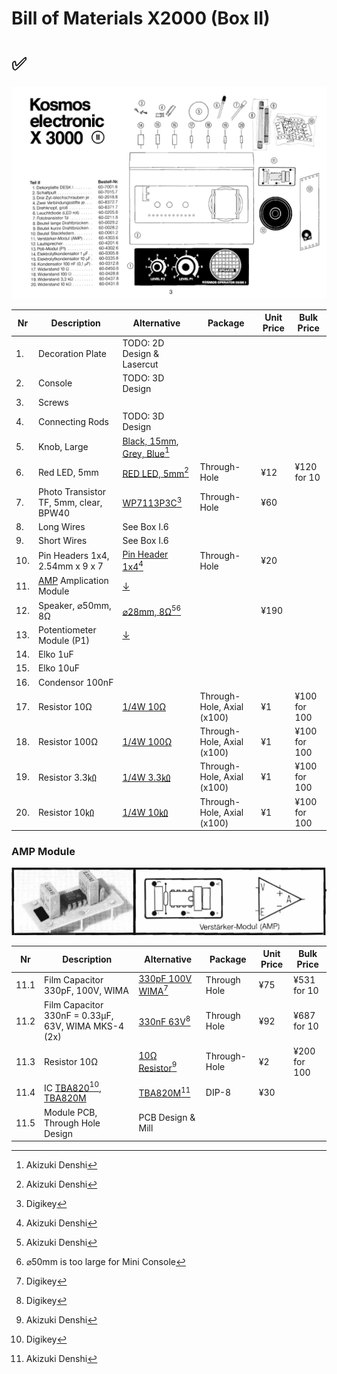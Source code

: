# Bill of Materials X2000 (Box II)

# ✅

![](images/Box_II.jpg)

| Nr  | Description            | Alternative            | Package                | Unit Price             |  Bulk Price            |
| --- | ---------------------- | ---------------------- | ---------------------- | ---------------------- | ---------------------- |
| 1.  | Decoration Plate       | TODO: 2D Design & Lasercut | | | |
| 2.  | Console                | TODO: 3D Design | | | |
| 3.  | Screws                 | | | | |
| 4.  | Connecting Rods        | TODO: 3D Design | | | |
| 5.  | Knob, Large            | [Black, 15mm](https://akizukidenshi.com/catalog/g/gP-00253/), [Grey, Blue](https://akizukidenshi.com/catalog/g/gP-06091/)[^1] | | | |
| 6.  | Red LED, 5mm           | [RED LED, 5mm](https://akizukidenshi.com/catalog/g/gI-06245/)[^1] | Through-Hole | ¥12 | ¥120 for 10 |
| 7.  | Photo Transistor TF, 5mm, clear, BPW40| [WP7113P3C](https://www.digikey.jp/en/products/detail/kingbright/WP7113P3C/7318904)[^2] | Through-Hole | ¥60 | |
| 8.  | Long Wires             | See Box I.6 | | | |
| 9.  | Short Wires            | See Box I.6 | | | |
| 10. | Pin Headers 1x4, 2.54mm x 9 x 7 | [Pin Header 1x4](https://akizukidenshi.com/catalog/g/gC-10099/)[^1] | Through-Hole | ¥20 |  |
| 11. | [AMP](https://www.rigert.com/ee-wiki/index.php/KOSMOS_Verstärker-Modul) Amplication Module | [↓](#amp-module) | | | |
| 12. | Speaker, ⌀50mm, 8Ω | [⌀28mm, 8Ω](https://akizukidenshi.com/catalog/g/gP-12587/)[^1][^3] | | ¥190 | |
| 13.  | Potentiometer Module (P1)      | [↓](#potentiometer-module-p1) | | | |
| 14.  | Elko 1uF |  | | | | 
| 15.  | Elko 10uF |  | | | | 
| 16.  | Condensor 100nF |  | | | | 
| 17. | Resistor 10Ω          | [1/4W 10Ω](https://akizukidenshi.com/catalog/g/gR-07805/)  | Through-Hole, Axial (x100) | ¥1 | ¥100 for 100|
| 18. | Resistor 100Ω         | [1/4W 100Ω](https://akizukidenshi.com/catalog/g/gR-07805/)  | Through-Hole, Axial (x100) | ¥1 | ¥100 for 100|
| 19. | Resistor 3.3㏀         | [1/4W 3.3㏀](https://akizukidenshi.com/catalog/g/gR-25103/)  | Through-Hole, Axial (x100) | ¥1 | ¥100 for 100 |
| 20. | Resistor 10㏀          | [1/4W 10㏀](https://akizukidenshi.com/catalog/g/gR-25223/)  | Through-Hole, Axial (x100) | ¥1 | ¥100 for 100 |



### AMP Module

![](images/AMP.jpg)

| Nr  | Description            | Alternative            | Package                | Unit Price             |  Bulk Price            |
| --- | ---------------------- | ---------------------- | ---------------------- | ---------------------- | ---------------------- |
| 11.1 | Film Capacitor 330pF, 100V, WIMA | [330pF 100V WIMA](https://www.digikey.jp/en/products/detail/wima/FKP2D003301D00JSSD/9370185)[^2] | Through Hole | ¥75| ¥531 for 10 |
| 11.2 | Film Capacitor 330nF = 0.33µF, 63V, WIMA MKS-4 (2x) | [330nF 63V](https://www.digikey.jp/en/products/detail/epcos---tdk-electronics/B32520C1334J000/592733)[^2] | Through Hole | ¥92 | ¥687 for 10 |
| 11.3 | Resistor 10Ω | [10Ω Resistor](https://akizukidenshi.com/catalog/g/gR-07948/)[^1] | Through-Hole | ¥2 | ¥200 for 100 |
| 11.4 | IC [TBA820](https://www.digikey.jp/en/products/detail/stmicroelectronics/TBA820M/634789?s=N4IgTCBcDaICoCECCAOMAGAsiAugXyA)[^2], [TBA820M](https://www.st.com/resource/en/datasheet/cd00000118.pdf) | [TBA820M](https://akizukidenshi.com/catalog/g/gI-17301/)[^1] | DIP-8 | ¥30 |  |
| 11.5 | Module PCB, Through Hole Design | PCB Design & Mill | | | |

[^1]: Akizuki Denshi
[^2]: Digikey
[^3]: ⌀50mm is too large for Mini Console
